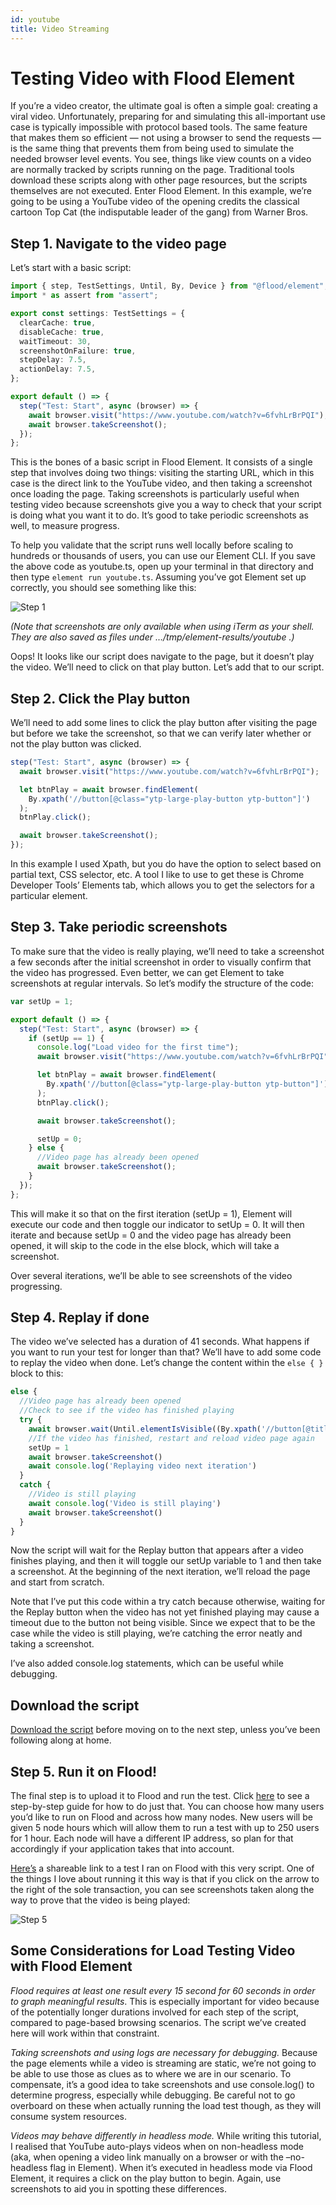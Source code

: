 ```yaml
---
id: youtube
title: Video Streaming
---
```


# Testing Video with Flood Element

If you’re a video creator, the ultimate goal is often a simple goal: creating a viral video. Unfortunately, preparing for and simulating this all-important use case is typically impossible with protocol based tools. The same feature that makes them so efficient — not using a browser to send the requests — is the same thing that prevents them from being used to simulate the needed browser level events. You see, things like view counts on a video are normally tracked by scripts running on the page. Traditional tools download these scripts along with other page resources, but the scripts themselves are not executed. Enter Flood Element. In this example, we’re going to be using a YouTube video of the opening credits the classical cartoon Top Cat (the indisputable leader of the gang) from Warner Bros.

## Step 1. Navigate to the video page

Let’s start with a basic script:

```typescript
import { step, TestSettings, Until, By, Device } from "@flood/element";
import * as assert from "assert";

export const settings: TestSettings = {
  clearCache: true,
  disableCache: true,
  waitTimeout: 30,
  screenshotOnFailure: true,
  stepDelay: 7.5,
  actionDelay: 7.5,
};

export default () => {
  step("Test: Start", async (browser) => {
    await browser.visit("https://www.youtube.com/watch?v=6fvhLrBrPQI");
    await browser.takeScreenshot();
  });
};
```

This is the bones of a basic script in Flood Element. It consists of a single step that involves doing two things: visiting the starting URL, which in this case is the direct link to the YouTube video, and then taking a screenshot once loading the page. Taking screenshots is particularly useful when testing video because screenshots give you a way to check that your script is doing what you want it to do. It’s good to take periodic screenshots as well, to measure progress.

To help you validate that the script runs well locally before scaling to hundreds or thousands of users, you can use our Element CLI. If you save the above code as youtube.ts, open up your terminal in that directory and then type `element run youtube.ts`. Assuming you’ve got Element set up correctly, you should see something like this:

![Step 1](../../static/docs_img/videoStreaming_step1.png)

_(Note that screenshots are only available when using iTerm as your shell. They are also saved as files under …/tmp/element-results/youtube .)_

Oops! It looks like our script does navigate to the page, but it doesn’t play the video. We’ll need to click on that play button. Let’s add that to our script.

## Step 2. Click the Play button

We’ll need to add some lines to click the play button after visiting the page but before we take the screenshot, so that we can verify later whether or not the play button was clicked.

```typescript
step("Test: Start", async (browser) => {
  await browser.visit("https://www.youtube.com/watch?v=6fvhLrBrPQI");

  let btnPlay = await browser.findElement(
    By.xpath('//button[@class="ytp-large-play-button ytp-button"]')
  );
  btnPlay.click();

  await browser.takeScreenshot();
});
```

In this example I used Xpath, but you do have the option to select based on partial text, CSS selector, etc. A tool I like to use to get these is Chrome Developer Tools’ Elements tab, which allows you to get the selectors for a particular element.

## Step 3. Take periodic screenshots

To make sure that the video is really playing, we’ll need to take a screenshot a few seconds after the initial screenshot in order to visually confirm that the video has progressed. Even better, we can get Element to take screenshots at regular intervals. So let’s modify the structure of the code:

```typescript
var setUp = 1;

export default () => {
  step("Test: Start", async (browser) => {
    if (setUp == 1) {
      console.log("Load video for the first time");
      await browser.visit("https://www.youtube.com/watch?v=6fvhLrBrPQI");

      let btnPlay = await browser.findElement(
        By.xpath('//button[@class="ytp-large-play-button ytp-button"]')
      );
      btnPlay.click();

      await browser.takeScreenshot();

      setUp = 0;
    } else {
      //Video page has already been opened
      await browser.takeScreenshot();
    }
  });
};
```

This will make it so that on the first iteration (setUp = 1), Element will execute our code and then toggle our indicator to setUp = 0. It will then iterate and because setUp = 0 and the video page has already been opened, it will skip to the code in the else block, which will take a screenshot.

Over several iterations, we’ll be able to see screenshots of the video progressing.

## Step 4. Replay if done

The video we’ve selected has a duration of 41 seconds. What happens if you want to run your test for longer than that? We’ll have to add some code to replay the video when done. Let’s change the content within the `else { }` block to this:

```typescript
else {
  //Video page has already been opened
  //Check to see if the video has finished playing
  try {
    await browser.wait(Until.elementIsVisible((By.xpath('//button[@title="Replay"]'))))
    //If the video has finished, restart and reload video page again
    setUp = 1
    await browser.takeScreenshot()
    await console.log('Replaying video next iteration')
  }
  catch {
    //Video is still playing
    await console.log('Video is still playing')
    await browser.takeScreenshot()
  }
}
```

Now the script will wait for the Replay button that appears after a video finishes playing, and then it will toggle our setUp variable to 1 and then take a screenshot. At the beginning of the next iteration, we’ll reload the page and start from scratch.

Note that I’ve put this code within a try catch because otherwise, waiting for the Replay button when the video has not yet finished playing may cause a timeout due to the button not being visible. Since we expect that to be the case while the video is still playing, we’re catching the error neatly and taking a screenshot.

I’ve also added console.log statements, which can be useful while debugging.

## Download the script

[Download the script](/docs/1.0/tutorials/youtube.ts) before moving on to the next step, unless you’ve been following along at home.

## Step 5. Run it on Flood!

The final step is to upload it to Flood and run the test. Click [here](https://help.flood.io/getting-started-with-load-testing/step-by-step-guide-flood-element) to see a step-by-step guide for how to do just that. You can choose how many users you’d like to run on Flood and across how many nodes. New users will be given 5 node hours which will allow them to run a test with up to 250 users for 1 hour. Each node will have a different IP address, so plan for that accordingly if your application takes that into account.

[Here’s](https://api.flood.io/pfQuAGz3) a shareable link to a test I ran on Flood with this very script. One of the things I love about running it this way is that if you click on the arrow to the right of the sole transaction, you can see screenshots taken along the way to prove that the video is being played:

![Step 5](../../static/docs_img/videoStreaming_step5.png)

## Some Considerations for Load Testing Video with Flood Element

_Flood requires at least one result every 15 second for 60 seconds in order to graph meaningful results_. This is especially important for video because of the potentially longer durations involved for each step of the script, compared to page-based browsing scenarios. The script we’ve created here will work within that constraint.

_Taking screenshots and using logs are necessary for debugging._ Because the page elements while a video is streaming are static, we’re not going to be able to use those as clues as to where we are in our scenario. To compensate, it’s a good idea to take screenshots and use console.log() to determine progress, especially while debugging. Be careful not to go overboard on these when actually running the load test though, as they will consume system resources.

_Videos may behave differently in headless mode._ While writing this tutorial, I realised that YouTube auto-plays videos when on non-headless mode (aka, when opening a video link manually on a browser or with the –no-headless flag in Element). When it’s executed in headless mode via Flood Element, it requires a click on the play button to begin. Again, use screenshots to aid you in spotting these differences.
